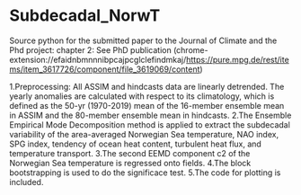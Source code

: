 # Subdecadal_NorwT
Source python for the submitted paper to the Journal of Climate and the Phd project: chapter 2: See PhD publication (chrome-extension://efaidnbmnnnibpcajpcglclefindmkaj/https://pure.mpg.de/rest/items/item_3617726/component/file_3619069/content)

1.Preprocessing: All ASSIM and hindcasts data are linearly detrended. The yearly anomalies are calculated with respect to its
climatology, which is defined as the 50-yr (1970-2019) mean of the 16-member ensemble
mean in ASSIM and the 80-member ensemble mean in hindcasts.
2.The Ensemble Empirical Mode Decomposition method is applied to extract the subdecadal variability of the area-averaged
Norwegian Sea temperature, NAO index, SPG index, tendency of ocean heat content, turbulent heat flux, and temperature transport.
3.The second EEMD component c2 of the Norwegian Sea temperature is regressed onto fields. 
4.The block bootstrapping is used to do the significace test.
5.The code for plotting is included.
